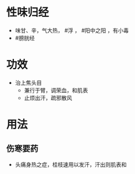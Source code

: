 # 性味归经
- 味甘、辛，气大热， #浮 ， #阳中之阳 ，有小毒
-  #膀胱经 
# 功效
- 治上焦头目
    - 兼行于臂，调荣血，和肌表
    - 止烦出汗，疏邪散风
# 用法
## 伤寒要药
- 头痛身热之症，桂枝速用以发汗，汗出则肌表和
